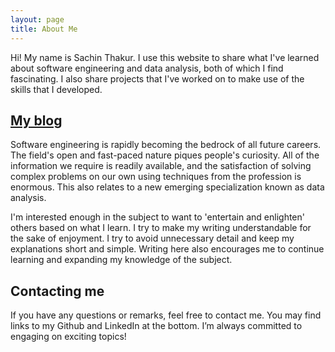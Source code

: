 ```yaml
---
layout: page
title: About Me
---
```


Hi! My name is Sachin Thakur. I use this website to share what I've learned about software engineering and data analysis, both of which I find fascinating. I also share projects that I've worked on to make use of the skills that I developed.

## [My blog](index.md)

Software engineering is rapidly becoming the bedrock of all future careers. The field's open and fast-paced nature piques people's curiosity. All of the information we require is readily available, and the satisfaction of solving complex problems on our own using techniques from the profession is enormous. This also relates to a new emerging specialization known as data analysis.

I'm interested enough in the subject to want to 'entertain and enlighten' others based on what I learn. I try to make my writing understandable for the sake of enjoyment. I try to avoid unnecessary detail and keep my explanations short and simple. Writing here also encourages me to continue learning and expanding my knowledge of the subject.

## Contacting me

If you have any questions or remarks, feel free to contact me. You may find links to my Github and LinkedIn at the bottom. I’m always committed to engaging on exciting topics!
